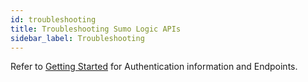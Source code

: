 ```yaml
---
id: troubleshooting
title: Troubleshooting Sumo Logic APIs
sidebar_label: Troubleshooting
---
```




Refer to [Getting Started](docs/api/index.md) for Authentication information and Endpoints.
